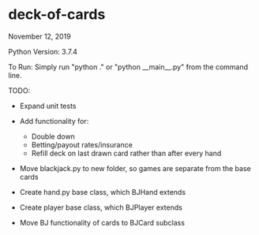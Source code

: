 
# deck-of-cards

November 12, 2019

Python Version: 3.7.4

To Run: Simply run "python ." or "python \_\_main\_\_.py" from the command line.

TODO:

* Expand unit tests

* Add functionality for:
  * Double down
  * Betting/payout rates/insurance
  * Refill deck on last drawn card rather than after every hand

* Move blackjack.py to new folder, so games are separate from
    the base cards

* Create hand.py base class, which BJHand extends

* Create player base class, which BJPlayer extends

* Move BJ functionality of cards to BJCard subclass
